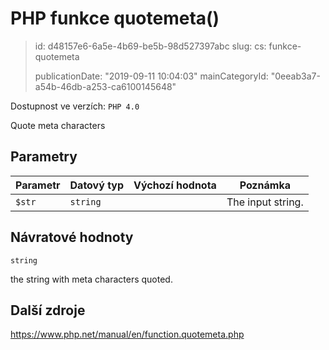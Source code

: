PHP funkce quotemeta()
======================

> id: d48157e6-6a5e-4b69-be5b-98d527397abc
> slug:
> 	cs: funkce-quotemeta
>
> publicationDate: "2019-09-11 10:04:03"
> mainCategoryId: "0eeab3a7-a54b-46db-a253-ca6100145648"

Dostupnost ve verzích: `PHP 4.0`

Quote meta characters


Parametry
--------------

| Parametr | Datový typ | Výchozí hodnota | Poznámka |
|-----|-----|-----|-----|
| `$str` | `string` |  | The input string. |


Návratové hodnoty
----------------

`string`

the string with meta characters quoted.

Další zdroje
------------

https://www.php.net/manual/en/function.quotemeta.php
